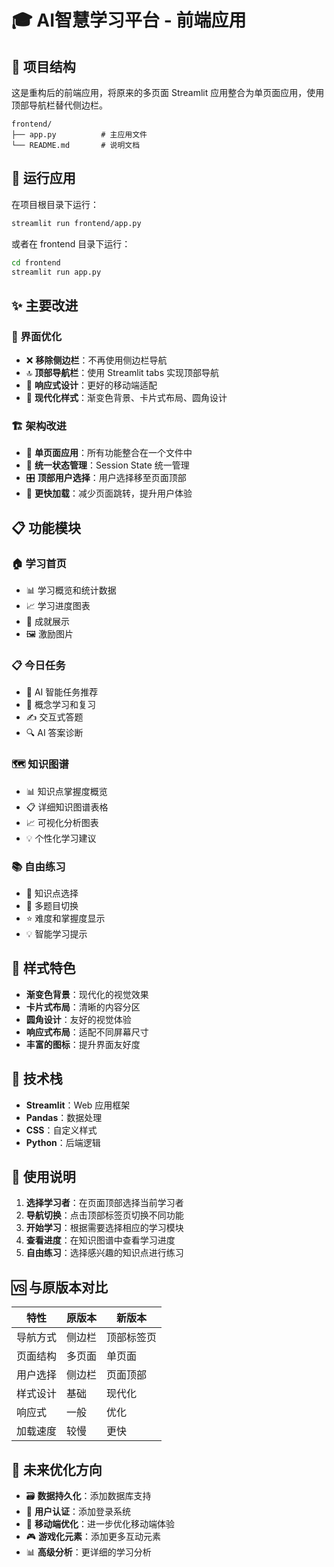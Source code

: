 # 🎓 AI智慧学习平台 - 前端应用

## 📁 项目结构

这是重构后的前端应用，将原来的多页面 Streamlit 应用整合为单页面应用，使用顶部导航栏替代侧边栏。

```
frontend/
├── app.py          # 主应用文件
└── README.md       # 说明文档
```

## 🚀 运行应用

在项目根目录下运行：

```bash
streamlit run frontend/app.py
```

或者在 frontend 目录下运行：

```bash
cd frontend
streamlit run app.py
```

## ✨ 主要改进

### 🎨 界面优化
- ❌ **移除侧边栏**：不再使用侧边栏导航
- 🔝 **顶部导航栏**：使用 Streamlit tabs 实现顶部导航
- 📱 **响应式设计**：更好的移动端适配
- 🎯 **现代化样式**：渐变色背景、卡片式布局、圆角设计

### 🏗️ 架构改进
- 📄 **单页面应用**：所有功能整合在一个文件中
- 🔄 **统一状态管理**：Session State 统一管理
- 🎛️ **顶部用户选择**：用户选择移至页面顶部
- 🚀 **更快加载**：减少页面跳转，提升用户体验

## 📋 功能模块

### 🏠 学习首页
- 📊 学习概览和统计数据
- 📈 学习进度图表
- 🎉 成就展示
- 🖼️ 激励图片

### 📋 今日任务
- 🤖 AI 智能任务推荐
- 📖 概念学习和复习
- ✍️ 交互式答题
- 🔍 AI 答案诊断

### 🗺️ 知识图谱
- 📊 知识点掌握度概览
- 📋 详细知识图谱表格
- 📈 可视化分析图表
- 💡 个性化学习建议

### 📚 自由练习
- 🎯 知识点选择
- 🔢 多题目切换
- ⭐ 难度和掌握度显示
- 💡 智能学习提示

## 🎨 样式特色

- **渐变色背景**：现代化的视觉效果
- **卡片式布局**：清晰的内容分区
- **圆角设计**：友好的视觉体验
- **响应式布局**：适配不同屏幕尺寸
- **丰富的图标**：提升界面友好度

## 🔧 技术栈

- **Streamlit**：Web 应用框架
- **Pandas**：数据处理
- **CSS**：自定义样式
- **Python**：后端逻辑

## 📝 使用说明

1. **选择学习者**：在页面顶部选择当前学习者
2. **导航切换**：点击顶部标签页切换不同功能
3. **开始学习**：根据需要选择相应的学习模块
4. **查看进度**：在知识图谱中查看学习进度
5. **自由练习**：选择感兴趣的知识点进行练习

## 🆚 与原版本对比

| 特性 | 原版本 | 新版本 |
|------|--------|--------|
| 导航方式 | 侧边栏 | 顶部标签页 |
| 页面结构 | 多页面 | 单页面 |
| 用户选择 | 侧边栏 | 页面顶部 |
| 样式设计 | 基础 | 现代化 |
| 响应式 | 一般 | 优化 |
| 加载速度 | 较慢 | 更快 |

## 🔮 未来优化方向

- 🗃️ **数据持久化**：添加数据库支持
- 🔐 **用户认证**：添加登录系统
- 📱 **移动端优化**：进一步优化移动端体验
- 🎮 **游戏化元素**：添加更多互动元素
- 📊 **高级分析**：更详细的学习分析
